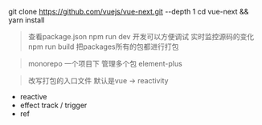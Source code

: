 git clone https://github.com/vuejs/vue-next.git --depth 1
cd vue-next && yarn install

> 查看package.json 
npm run dev  开发可以方便调试 实时监控源码的变化
npm run build 把packages所有的包都进行打包 

> monorepo 一个项目下 管理多个包 element-plus

> 改写打包的入口文件 默认是vue -> reactivity


- reactive
- effect  track / trigger
- ref